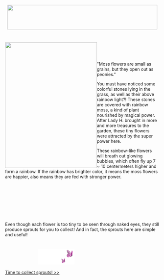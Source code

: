 <p align="center">
<img src="https://github.com/lady-h-world/My_Garden/blob/main/images/Rainbow_Moss_images/rainbow_moss_title.png" width="490" height="80" />
</p>

#

<p>
<img align="left" src="https://github.com/lady-h-world/My_Garden/blob/main/images/Rainbow_Moss_images/rainbow_moss.png" width="300" height="410" />
<p>&nbsp;</p>
<p>&nbsp;</p>

"Moss flowers are small as grains, but they open out as peonies."

You must have noticed some colorful stones lying in the grass, as well as their above rainbow light?! These stones are covered with rainbow moss, a kind of plant nourished by magical power. After Lady H. brought in more and more treasures to the garden, these tiny flowers were attracted by the super power here.

These rainbow-like flowers will breath out glowing bubbles, which often fly up 7 ~ 10 centermeters higher and form a rainbow. If the rainbow has brighter color, it means the moss flowers are happier, also means they are fed with stronger power. 

</p>
<p>&nbsp;</p>
<p>&nbsp;</p>
<p>&nbsp;</p>
<p>&nbsp;</p>


Even though each flower is too tiny to be seen through naked eyes, they still produce sprouts for you to collect! And in fact, the sprouts here are simple and useful!

#
<p align="left">
  &nbsp;&nbsp;&nbsp;&nbsp;&nbsp;&nbsp;&nbsp;&nbsp;&nbsp;&nbsp;&nbsp;&nbsp;&nbsp;&nbsp;&nbsp;&nbsp;&nbsp;&nbsp;&nbsp;&nbsp;&nbsp;&nbsp;&nbsp;&nbsp;&nbsp;&nbsp;
<img src="https://github.com/lady-h-world/My_Garden/blob/main/images/follow_us.png" width="120" height="50" />
</p>

[Time to collect sprouts! >>][1]

[1]:https://github.com/lady-h-world/My_Garden/blob/main/reading_pages/Rainbow_Moss/virtual_env/virtual_env1.md
